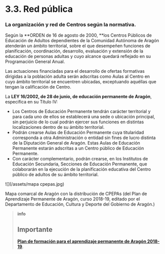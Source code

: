 
# 3.3. Red pública

### La organización y red de Centros según la normativa.

Según la **ORDEN de 16 de agosto de 2000, **los Centros Públicos de Educación de Adultos dependientes de la Comunidad Autónoma de Aragón atenderán un ámbito territorial, sobre el que desempeñen funciones de planificación, coordinación, desarrollo, evaluación y extensión de la educación de personas adultas y cuyo alcance quedará reflejado en su Programación General Anual.

Las actuaciones financiadas para el desarrollo de ofertas formativas dirigidas a la población adulta serán adscritas como Aulas al Centro en cuyo ámbito territorial se encuentren ubicadas, exceptuando aquéllas que tengan la calificación de Centro.

La **LEY 16/2002, de 28 de junio, de educación permanente de Aragón**, especifica en su Título IV:

- Los Centros de Educación Permanente tendrán carácter territorial y para cada uno de ellos se establecerá una sede o ubicación principal, sin perjuicio de lo cual podrán ejercer sus funciones en distintas localizaciones dentro de su ámbito territorial.
- Podrán crearse Aulas de Educación Permanente cuya titularidad corresponda a otra Administración o entidad sin fines de lucro distinta de la Diputación General de Aragón. Estas Aulas de Educación Permanente estarán adscritas a un Centro público de Educación Permanente.
- Con carácter complementario, podrán crearse, en los Institutos de Educación Secundaria, Secciones de Educación Permanente, que colaborarán en la ejecución de la planificación educativa del Centro público de adultos de su ámbito territorial.

![](/assets/mapa cpepas.jpg)

Mapa comarcal de Aragón con la distribución de CPEPAs (del Plan de Aprendizaje Permanente de Aragón, curso 2018-19, editado por el Departamento de Educación, Cultura y Deporte del Gobierno de Aragón.)</td>

>**info**
>## Importante
>
>[**Plan de formación para el aprendizaje permanente de Aragón 2018-19**](https://educa.aragon.es/documents/20126/437667/Plan_Aprendizaje_Permanente_2017_18.pdf/68c16bcc-46e8-f7ca-c616-c56cc83275f1?t=1573563796408).
